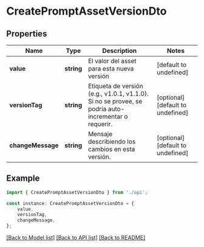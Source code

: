 # CreatePromptAssetVersionDto


## Properties

Name | Type | Description | Notes
------------ | ------------- | ------------- | -------------
**value** | **string** | El valor del asset para esta nueva versión | [default to undefined]
**versionTag** | **string** | Etiqueta de versión (e.g., v1.0.1, v1.1.0). Si no se provee, se podría auto-incrementar o requerir. | [optional] [default to undefined]
**changeMessage** | **string** | Mensaje describiendo los cambios en esta versión. | [optional] [default to undefined]

## Example

```typescript
import { CreatePromptAssetVersionDto } from './api';

const instance: CreatePromptAssetVersionDto = {
    value,
    versionTag,
    changeMessage,
};
```

[[Back to Model list]](../README.md#documentation-for-models) [[Back to API list]](../README.md#documentation-for-api-endpoints) [[Back to README]](../README.md)
